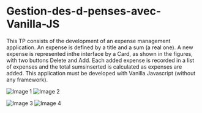 # Gestion-des-d-penses-avec-Vanilla-JS

This TP consists of the development of an expense management application.
An expense is defined by a title and a sum (a real one).
A new expense is represented inthe interface by a Card, as shown in the figures, with two buttons Delete and Add.
Each added expense is recorded in a list of expenses and the total sumsinserted is calculated as expenses are added.
This application must be developed with Vanilla Javascript (without any framework).


![Image 1](https://github.com/jemai-sameh/Expense-Manager-VanillaJS/image1.png) ![Image 2](https://github.com/jemai-sameh/Expense-Manager-VanillaJS/image2.png)


![Image 3](https://github.com/jemai-sameh/Expense-Manager-VanillaJS/image3.png) ![Image 4](https://github.com/jemai-sameh/Expense-Manager-VanillaJS/image4.png)
